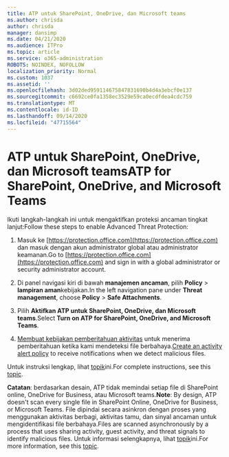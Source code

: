 ```yaml
---
title: ATP untuk SharePoint, OneDrive, dan Microsoft teams
ms.author: chrisda
author: chrisda
manager: dansimp
ms.date: 04/21/2020
ms.audience: ITPro
ms.topic: article
ms.service: o365-administration
ROBOTS: NOINDEX, NOFOLLOW
localization_priority: Normal
ms.custom: 1037
ms.assetid: ''
ms.openlocfilehash: 3d02ded959114675847831690b4d4a3ebcf0e137
ms.sourcegitcommit: c6692ce0fa1358ec3529e59ca0ecdfdea4cdc759
ms.translationtype: MT
ms.contentlocale: id-ID
ms.lasthandoff: 09/14/2020
ms.locfileid: "47715564"
---
```

# <a name="atp-for-sharepoint-onedrive-and-microsoft-teams"></a><span data-ttu-id="1ea5a-102">ATP untuk SharePoint, OneDrive, dan Microsoft teams</span><span class="sxs-lookup"><span data-stu-id="1ea5a-102">ATP for SharePoint, OneDrive, and Microsoft Teams</span></span>

<span data-ttu-id="1ea5a-103">Ikuti langkah-langkah ini untuk mengaktifkan proteksi ancaman tingkat lanjut:</span><span class="sxs-lookup"><span data-stu-id="1ea5a-103">Follow these steps to enable Advanced Threat Protection:</span></span>

1. <span data-ttu-id="1ea5a-104">Masuk ke [https://protection.office.com](https://protection.office.com) dan masuk dengan akun administrator global atau administrator keamanan.</span><span class="sxs-lookup"><span data-stu-id="1ea5a-104">Go to [https://protection.office.com](https://protection.office.com) and sign in with a global administrator or security administrator account.</span></span>

2. <span data-ttu-id="1ea5a-105">Di panel navigasi kiri di bawah **manajemen ancaman**, pilih **Policy** \> **lampiran aman**kebijakan.</span><span class="sxs-lookup"><span data-stu-id="1ea5a-105">In the left navigation pane under **Threat management**, choose **Policy** \> **Safe Attachments**.</span></span>

3. <span data-ttu-id="1ea5a-106">Pilih **Aktifkan ATP untuk SharePoint, OneDrive, dan Microsoft teams**.</span><span class="sxs-lookup"><span data-stu-id="1ea5a-106">Select **Turn on ATP for SharePoint, OneDrive, and Microsoft Teams**.</span></span>

4. <span data-ttu-id="1ea5a-107">[Membuat kebijakan pemberitahuan aktivitas](https://docs.microsoft.com/microsoft-365/compliance/create-activity-alerts) untuk menerima pemberitahuan ketika kami mendeteksi file berbahaya.</span><span class="sxs-lookup"><span data-stu-id="1ea5a-107">[Create an activity alert policy](https://docs.microsoft.com/microsoft-365/compliance/create-activity-alerts) to receive notifications when we detect malicious files.</span></span>

<span data-ttu-id="1ea5a-108">Untuk instruksi lengkap, lihat [topik](https://docs.microsoft.com/microsoft-365/security/office-365-security/turn-on-atp-for-spo-odb-and-teams)ini.</span><span class="sxs-lookup"><span data-stu-id="1ea5a-108">For complete instructions, see this [topic](https://docs.microsoft.com/microsoft-365/security/office-365-security/turn-on-atp-for-spo-odb-and-teams).</span></span>

<span data-ttu-id="1ea5a-109">**Catatan**: berdasarkan desain, ATP tidak memindai setiap file di SharePoint online, OneDrive for Business, atau Microsoft teams.</span><span class="sxs-lookup"><span data-stu-id="1ea5a-109">**Note**: By design, ATP doesn't scan every single file in SharePoint Online, OneDrive for Business, or Microsoft Teams.</span></span> <span data-ttu-id="1ea5a-110">File dipindai secara asinkron dengan proses yang menggunakan aktivitas berbagi, aktivitas tamu, dan sinyal ancaman untuk mengidentifikasi file berbahaya.</span><span class="sxs-lookup"><span data-stu-id="1ea5a-110">Files are scanned asynchronously by a process that uses sharing activity, guest activity, and threat signals to identify malicious files.</span></span> <span data-ttu-id="1ea5a-111">Untuk informasi selengkapnya, lihat [topik](https://docs.microsoft.com/microsoft-365/security/office-365-security/atp-for-spo-odb-and-teams)ini.</span><span class="sxs-lookup"><span data-stu-id="1ea5a-111">For more information, see this [topic](https://docs.microsoft.com/microsoft-365/security/office-365-security/atp-for-spo-odb-and-teams).</span></span>
